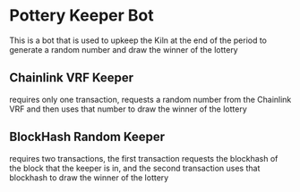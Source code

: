 # Pottery Keeper Bot

This is a bot that is used to upkeep the Kiln at the end of the period to generate a random number and draw the winner of the lottery


## Chainlink VRF Keeper
requires only one transaction, requests a random number from the Chainlink VRF and then uses that number to draw the winner of the lottery

## BlockHash Random Keeper
requires two transactions, the first transaction requests the blockhash of the block that the keeper is in, and the second transaction uses that blockhash to draw the winner of the lottery
